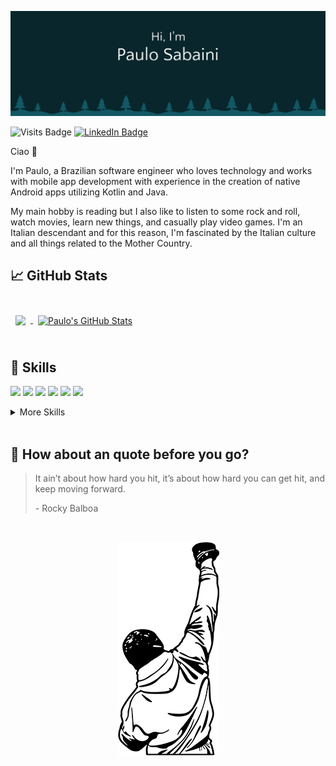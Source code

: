 ![Paulo's GitHub Banner](./assets/github_header.png)

![Visits Badge](https://badges.pufler.dev/visits/paulosabaini/paulosabaini)
[![LinkedIn Badge](https://img.shields.io/badge/LinkedIn-Profile-informational?style=flat&logo=linkedin&logoColor=white&color=0D76A8)](https://www.linkedin.com/in/paulosabaini/)

Ciao 👋

I'm Paulo, a Brazilian software engineer who loves technology and works with mobile app development with experience in the creation of native Android apps utilizing Kotlin and Java. 

My main hobby is reading but I also like to listen to some rock and roll, watch movies, learn new things, and casually play video games. I'm an Italian descendant and for this reason, I'm fascinated by the Italian culture and all things related to the Mother Country.

## &#x1f4c8; GitHub Stats

<br>

<a href="https://github.com/paulosabaini">
  <img align="center" style="margin:0.5rem" src="https://github-readme-stats.vercel.app/api/top-langs/?username=paulosabaini&hide=html,css&title_color=ffffff&text_color=c9cacc&icon_color=4AB197&bg_color=1A2B34" />
</a>

<a href="https://github.com/paulosabaini">
  <img align="center" style="margin:0.5rem" src="https://github-readme-stats.vercel.app/api?username=paulosabaini&show_icons=true&line_height=27&count_private=true&title_color=ffffff&text_color=c9cacc&icon_color=4AB097&bg_color=1A2B34" alt="Paulo's GitHub Stats" />
</a>

<br>
<br>

## 💼 Skills

![](https://img.shields.io/badge/Code-Android-informational?style=flat&logo=android&logoColor=white&color=4AB197)
![](https://img.shields.io/badge/Code-Kotlin-informational?style=flat&logo=kotlin&logoColor=white&color=4AB197)
![](https://img.shields.io/badge/Code-Java-informational?style=flat&logo=java&logoColor=white&color=4AB197)
![](https://img.shields.io/badge/Code-Python-informational?style=flat&logo=python&logoColor=white&color=4AB197)
![](https://img.shields.io/badge/Code-JavaScript-informational?style=flat&logo=JavaScript&logoColor=white&color=4AB197)
![](https://img.shields.io/badge/Code-SQLite-informational?style=flat&logo=sqlite&logoColor=white&color=4AB197)

<details>
<summary>More Skills</summary>
<br>
  
![](https://img.shields.io/badge/Tools-Android_Studio-informational?style=flat&logo=AndroidStudio&logoColor=white&color=4AB197)
![](https://img.shields.io/badge/Tools-Git-informational?style=flat&logo=Git&logoColor=white&color=4AB197)
![](https://img.shields.io/badge/Tools-REST_API-informational?style=flat&logo=Rest&logoColor=white&color=4AB197) 
![](https://img.shields.io/badge/Tools-Linux-informational?style=flat&logo=Linux&logoColor=white&color=4AB197)
![](https://img.shields.io/badge/Tools-JSON-informational?style=flat&logo=JSON&logoColor=white&color=4AB197)

<br>
  
![](https://img.shields.io/badge/Android-Android_Jetpack-informational?style=flat&logo=Android&logoColor=white&color=4AB197)
![](https://img.shields.io/badge/Android-Unit_Testing-informational?style=flat&logo=kotlin&logoColor=white&color=4AB197)
![](https://img.shields.io/badge/Android-Retrofit-informational?style=flat&logo=android&logoColor=white&color=4AB197)
![](https://img.shields.io/badge/Android-Room-informational?style=flat&logo=sqlite&logoColor=white&color=4AB197)
![](https://img.shields.io/badge/Android-MVVM-informational?style=flat&logo=android&logoColor=white&color=4AB197)
![](https://img.shields.io/badge/Android-Gradle-informational?style=flat&logo=gradle&logoColor=white&color=4AB197)
![](https://img.shields.io/badge/Android-Coroutines-informational?style=flat&logo=kotlin&logoColor=white&color=4AB197)
![](https://img.shields.io/badge/Android-DI-informational?style=flat&logo=android&logoColor=white&color=4AB197)
![](https://img.shields.io/badge/Android-Hilt-informational?style=flat&logo=android&logoColor=white&color=4AB197)
![](https://img.shields.io/badge/Android-Koin-informational?style=flat&logo=android&logoColor=white&color=4AB197)
![](https://img.shields.io/badge/Android-Material_Design-informational?style=flat&logo=MaterialDesign&logoColor=white&color=4AB197)
![](https://img.shields.io/badge/Android-Jetpack_Compose-informational?style=flat&logo=JetpackCompose&logoColor=white&color=4AB197)

</details>

<br>

## 📣 How about an quote before you go?

> It ain’t about how hard you hit, it’s about how hard you can get hit, and keep moving forward.
>
> <p>- Rocky Balboa</p>

<br>

<p align="center">
  <img src="./assets/rocky.png" alt="Rocky Balboa"/>
</p>
